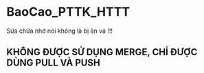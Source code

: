 # BaoCao_PTTK_HTTT
Sửa chữa nhớ nói không là bị ăn vả !!!
## KHÔNG ĐƯỢC SỬ DỤNG MERGE, CHỈ ĐƯỢC DÙNG PULL VÀ PUSH
